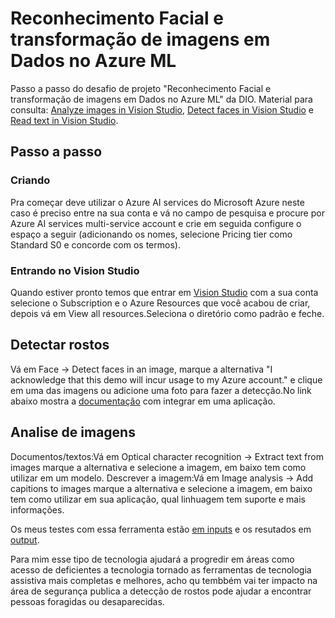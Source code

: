 # Reconhecimento Facial e transformação de imagens em Dados no Azure ML
Passo a passo do desafio de projeto "Reconhecimento Facial e transformação de imagens em Dados no Azure ML" da DIO. Material para consulta: [Analyze images in Vision Studio](https://microsoftlearning.github.io/mslearn-ai-fundamentals/Instructions/Labs/03-image-analysis.html), [Detect faces in Vision Studio](https://microsoftlearning.github.io/mslearn-ai-fundamentals/Instructions/Labs/04-face.html) e [Read text in Vision Studio](https://microsoftlearning.github.io/mslearn-ai-fundamentals/Instructions/Labs/05-ocr.html).
## Passo a passo
### Criando
Pra começar deve utilizar o Azure AI services do Microsoft Azure neste caso é preciso entre na sua conta e vá no campo de pesquisa e procure por Azure AI services multi-service account e crie em seguida configure o espaço a seguir (adicionando os nomes, selecione Pricing tier como Standard S0 e concorde com os termos).
### Entrando no Vision Studio
Quando estiver pronto temos que entrar em [Vision Studio](https://portal.vision.cognitive.azure.com/) com a sua conta selecione o Subscription e o Azure Resources que você acabou de criar, depois vá em View all resources.Seleciona o diretório como padrão e feche.

## Detectar rostos
Vá em Face -> Detect faces in an image, marque a alternativa "I acknowledge that this demo will incur usage to my Azure account." e clique em uma das imagens ou adicione uma foto para fazer a detecção.No link abaixo mostra a [documentação](https://learn.microsoft.com/en-us/azure/ai-services/computer-vision/quickstarts-sdk/identity-client-library?tabs=windows%2Cvisual-studio&pivots=programming-language-csharp) com integrar em uma aplicação.

## Analise de imagens
Documentos/textos:Vá em Optical character recognition -> Extract text from images marque a alternativa e selecione a imagem, em baixo tem como utilizar em um modelo.
Descrever a imagem:Vá em Image analysis -> Add capitions to images marque a alternativa e selecione a imagem, em baixo tem como utilizar em sua aplicação, qual linhuagem tem suporte e mais informações.
 
Os meus testes com essa ferramenta estão [em inputs]() e os resutados em [output]().

Para mim esse tipo de tecnologia ajudará a progredir em áreas como acesso de deficientes a tecnologia tornado as ferramentas de tecnologia assistiva mais completas e melhores, acho qu tembbém vai ter impacto na área de segurança publica a detecção de rostos pode ajudar a encontrar pessoas foragidas ou desaparecidas.